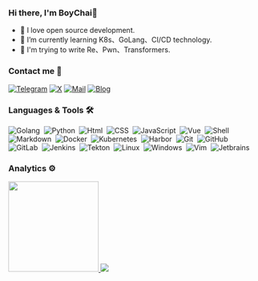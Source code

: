 <!--
### Hi there 👋


**BoyChai/BoyChai** is a ✨ _special_ ✨ repository because its `README.md` (this file) appears on your GitHub profile.

Here are some ideas to get you started:

- 🔭 I’m currently working on ...
- 🌱 I’m currently learning ...
- 👯 I’m looking to collaborate on ...
- 🤔 I’m looking for help with ...
- 💬 Ask me about ...
- 📫 How to reach me: ...
- 😄 Pronouns: ...
- ⚡ Fun fact: ...
-->

### Hi there, I'm BoyChai👋

- 🔭 I love open source development.
- 🌱 I’m currently learning K8s、GoLang、CI/CD technology.
- 🤖 I'm trying to write Re、Pwn、Transformers.

### Contact me 🤝

<a href="https://t.me/BoyChai040903">![Telegram](https://img.shields.io/badge/Telegram-1DA1F2?&style=for-the-badge&logo=Telegram&logoColor=white)</a> <a href="https://twitter.com/BoyChai58408672">![X](https://img.shields.io/badge/twitter-grey?style=for-the-badge&logo=x)</a> <a href="mailto:admin@boychai.xyz">![Mail](https://img.shields.io/badge/mail-grey?style=for-the-badge&logo=mail)</a>  <a href="https://blog.boychai.xyz">![Blog](https://img.shields.io/badge/Blog-grey?style=for-the-badge&logo=blog)</a> 

### Languages & Tools 🛠

![Golang](https://img.shields.io/badge/-Golang-05122A?style=flat&logo=go&logoColor=white)&nbsp;
![Python](https://img.shields.io/badge/-Python-05122A?style=flat&logo=python)&nbsp;
![Html](https://img.shields.io/badge/-html-05122A?style=flat&logo=html5)&nbsp;
![CSS](https://img.shields.io/badge/-css-05122A?style=flat&logo=css3)&nbsp;
![JavaScript](https://img.shields.io/badge/-JavaScript-05122A?style=flat&logo=JavaScript)&nbsp;
![Vue](https://img.shields.io/badge/-vue-05122A?style=flat&logo=vue.js)&nbsp;
![Shell](https://img.shields.io/badge/Shell-05122A?style=flat&logo=gnu-bash&logoColor=white)&nbsp;
![Markdown](https://img.shields.io/badge/-Markdown-05122A?style=flat&logo=markdown)&nbsp;
![Docker](https://img.shields.io/badge/-Docker-05122A?style=flat&logo=docker)&nbsp;
![Kubernetes](https://img.shields.io/badge/-Kubernetes-05122A?style=flat&logo=kubernetes)&nbsp;
![Harbor](https://img.shields.io/badge/-Harbor-05122A?style=flat&logo=harbor)&nbsp;
![Git](https://img.shields.io/badge/-Git-05122A?style=flat&logo=git)&nbsp;
![GitHub](https://img.shields.io/badge/-GitHub-05122A?style=flat&logo=github)&nbsp;
![GitLab](https://img.shields.io/badge/-GitLab-05122A?style=flat&logo=gitlab)&nbsp;
![Jenkins](https://img.shields.io/badge/-Jenkins-05122A?style=flat&logo=jenkins)&nbsp;
![Tekton](https://img.shields.io/badge/-Tekton-05122A?style=flat&logo=tekton)&nbsp;
![Linux](https://img.shields.io/badge/-Linux-05122A?style=flat&logo=linux&logoColor=white)&nbsp;
![Windows](https://img.shields.io/badge/-Windows-05122A?style=flat&logo=windows&logoColor=white)&nbsp;
![Vim](https://img.shields.io/badge/-vim-05122A?style=flat&logo=vim)&nbsp;
![Jetbrains](https://img.shields.io/badge/-Jetbrains-05122A?style=flat&logo=jetbrains)&nbsp;


### Analytics ⚙️



<p align="left">
<a href="https://github.com/boychai">
   <img height="180em" src="https://github-readme-streak-stats.herokuapp.com/?user=boychai" />
   <img src="https://github-readme-stats.vercel.app/api/top-langs/?username=boychai&hide_border=true&layout=compact" />
</a>
</p>
